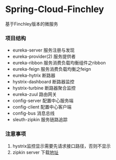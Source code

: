 # Spring-Cloud-Finchley
基于Finchley版本的微服务

### 项目结构
 - eureka-server 服务注册与发现
 - eureka-provider(2)  服务提供者
 - eureka-ribbon 服务消费负载均衡组件之ribbon
 - eureka-feign 服务消费负载均衡之feign
 - eureka-hytrix 断路器
 - hystrix-dashboard 断路器监控
 - hystrix-turbine 断路器聚合监控
 - eureka-zuul 路由网关
 - config-server 配置中心服务端
 - config-client 配置中心客户端
 - config-bus 消息总线
 - sleuth-zipkin 服务链路追踪

### 注意事项
1. hystrix监控显示需要先请求接口路径，否则不显示
2. zipkin server 下载[地址](https://repo1.maven.org/maven2/io/zipkin/java/zipkin-server/2.12.9/zipkin-server-2.12.9-exec.jar) 
